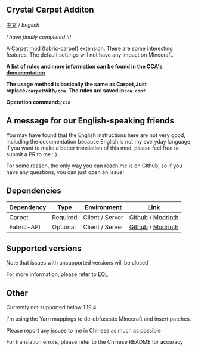 ## Crystal Carpet Additon

    
  [中文](https://github.com/Crystal0404/CrystalCarpetAddition) / *English*

  *I have finally completed it!*

  A [Carpet mod](https://github.com/gnembon/fabric-carpet) (fabric-carpet) extension. There are some interesting features, The default settings will not have any impact on Minecraft.

  **A list of rules and more information can be found in the [CCA's documentation](https://crystal0404.github.io/cca-doc)**

  **The usage method is basically the same as Carpet,Just replace```/carpet```with```/cca```. The rules are saved in```cca.conf```**

  **Operation command:```/cca```**

## A message for our English-speaking friends

You may have found that the English instructions here are not very good, including the documentation because English is not my everyday language, if you want to make a better translation of this mod, please feel free to submit a PR to me : )

For some reason, the only way you can reach me is on Github, so if you have any questions, you can just open an issue!


## Dependencies

| Dependency | Type     | Environment     | Link                                                                                             |
|------------|----------|-----------------|--------------------------------------------------------------------------------------------------|
| Carpet     | Required | Client / Server | [Github](https://github.com/gnembon/fabric-carpet) / [Modrinth](https://modrinth.com/mod/carpet) |
| Fabric-API | Optional | Client / Server | [Github](https://github.com/FabricMC/fabric) / [Modrinth](https://modrinth.com/mod/fabric-api)   |


## Supported versions

  Note that issues with unsupported versions will be closed

  For more information, please refer to [EOL](https://crystal0404.github.io/cca-doc/en/eol/)

## Other

  Currently not supported below 1.19.4

  I'm using the Yarn mappings to de-obfuscate Minecraft and insert patches.

  Please report any issues to me in Chinese as much as possible

  For translation errors, please refer to the Chinese README for accuracy

